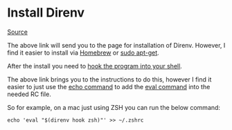 # Install Direnv

[Source](https://direnv.net/docs/installation.html)

The above link will send you to the page for installation of Direnv. However, I find it easier to install via [Homebrew](https://formulae.brew.sh/formula/direnv) or [sudo apt-get](https://www.willandskill.se/en/install-direnv-on-ubuntu-18-04-in-1-min/). 

After the install you need to [hook the program into your shell](https://direnv.net/docs/hook.html).

The above link brings you to the instructions to do this, however I find it easier to just use the [echo command](https://phoenixnap.com/kb/echo-command-linux) to add the [eval command](https://www.geeksforgeeks.org/eval-command-in-linux-with-examples/) into the needed RC file. 

So for example, on a mac just using ZSH you can run the below command:

`echo 'eval "$(direnv hook zsh)"' >> ~/.zshrc`